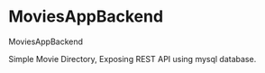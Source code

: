 # MoviesAppBackend
MoviesAppBackend

Simple Movie Directory, Exposing REST API using mysql database.
